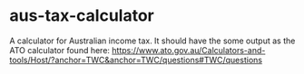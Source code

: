 # aus-tax-calculator
A calculator for Australian income tax. It should have the some output as the ATO calculator found here: https://www.ato.gov.au/Calculators-and-tools/Host/?anchor=TWC&anchor=TWC/questions#TWC/questions
